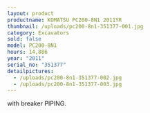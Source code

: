 ```yaml
---
layout: product
productname: KOMATSU PC200-8N1 2011YR
thumbnail: /uploads/pc200-8n1-351377-001.jpg
category: Excavators
sold: false
model: PC200-8N1
hours: 14,886
year: "2011"
serial_no: "351377"
detailpictures:
  - /uploads/pc200-8n1-351377-002.jpg
  - /uploads/pc200-8n1-351377-003.jpg
---
```

w﻿ith breaker PIPING.